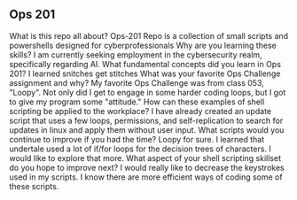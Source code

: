 ## Ops 201

What is this repo all about?
Ops-201 Repo is a collection of small scripts and powershells designed for cyberprofessionals
Why are you learning these skills?
I am currently seeking employment in the cybersecurity realm, specifically regarding AI.
What fundamental concepts did you learn in Ops 201?
I learned snitches get stitches
What was your favorite Ops Challenge assignment and why?
My favorite Ops Challenge was from class 053, "Loopy". Not only did I get to engage in some harder coding loops, but I got to give my program some "attitude."
How can these examples of shell scripting be applied to the workplace?
I have already created an update script that uses a few loops, permissions, and self-replication to search for updates in linux and apply them without user input. 
What scripts would you continue to improve if you had the time?
Loopy for sure. I learned that undertale used a lot of if/for loops for the decision trees of characters. I would like to explore that more.
What aspect of your shell scripting skillset do you hope to improve next?
I would really like to decrease the keystrokes used in my scripts. I know there are more efficient ways of coding some of these scripts.
